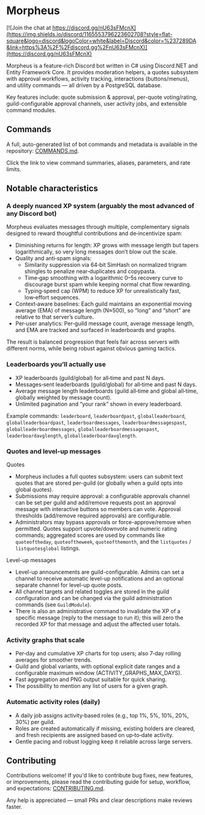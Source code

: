 # Morpheus
[![Join the chat at https://discord.gg/nU63sFMcnX](https://img.shields.io/discord/1165553796223602708?style=flat-square&logo=discord&logoColor=white&label=Discord&color=%237289DA&link=https%3A%2F%2Fdiscord.gg%2FnU63sFMcnX)](https://discord.gg/nU63sFMcnX) 

Morpheus is a feature-rich Discord bot written in C# using Discord.NET and Entity Framework Core. It provides moderation helpers, a quotes subsystem with approval workflows, activity tracking, interactions (buttons/menus), and utility commands — all driven by a PostgreSQL database.

Key features include: quote submission & approval, per-quote voting/rating, guild-configurable approval channels, user activity jobs, and extensible command modules.

## Commands

A full, auto-generated list of bot commands and metadata is available in the repository: [COMMANDS.md](./COMMANDS.md).

Click the link to view command summaries, aliases, parameters, and rate limits.

## Notable characteristics

### A deeply nuanced XP system (arguably the most advanced of any Discord bot)
Morpheus evaluates messages through multiple, complementary signals designed to reward thoughtful contributions and de‑incentivize spam:

- Diminishing returns for length: XP grows with message length but tapers logarithmically, so very long messages don’t blow out the scale.
- Quality and anti‑spam signals:
	- Similarity suppression via 64‑bit SimHash on normalized trigram shingles to penalize near‑duplicates and copypasta.
	- Time‑gap smoothing with a logarithmic 0–5s recovery curve to discourage burst spam while keeping normal chat flow rewarding.
	- Typing‑speed cap (WPM) to reduce XP for unrealistically fast, low‑effort sequences.
- Context‑aware baselines: Each guild maintains an exponential moving average (EMA) of message length (N≈500), so “long” and “short” are relative to that server’s culture.
- Per‑user analytics: Per‑guild message count, average message length, and EMA are tracked and surfaced in leaderboards and graphs.

The result is balanced progression that feels fair across servers with different norms, while being robust against obvious gaming tactics.

### Leaderboards you’ll actually use
- XP leaderboards (guild/global) for all‑time and past N days.
- Messages‑sent leaderboards (guild/global) for all‑time and past N days.
- Average message length leaderboards (guild all‑time and global all‑time, globally weighted by message count).
- Unlimited pagination and “your rank” shown in every leaderboard.

Example commands: `leaderboard`, `leaderboardpast`, `globalleaderboard`, `globalleaderboardpast`,
`leaderboardmessages`, `leaderboardmessagespast`, `globalleaderboardmessages`, `globalleaderboardmessagespast`,
`leaderboardavglength`, `globalleaderboardavglength`.

### Quotes and level-up messages

Quotes
- Morpheus includes a full quotes subsystem: users can submit text quotes that are stored per-guild (or globally when a guild opts into global quotes).
- Submissions may require approval: a configurable approvals channel can be set per guild and add/remove requests post an approval message with interactive buttons so members can vote. Approval thresholds (add/remove required approvals) are configurable.
- Administrators may bypass approvals or force-approve/remove when permitted. Quotes support upvote/downvote and numeric rating commands; aggregated scores are used by commands like `quoteoftheday`, `quoteoftheweek`, `quoteofthemonth`, and the `listquotes` / `listquotesglobal` listings.

Level-up messages
- Level-up announcements are guild-configurable. Admins can set a channel to receive automatic level-up notifications and an optional separate channel for level-up quote posts.
- All channel targets and related toggles are stored in the guild configuration and can be changed via the guild administration commands (see `GuildModule`).
- There is also an administrative command to invalidate the XP of a specific message (reply to the message to run it); this will zero the recorded XP for that message and adjust the affected user totals.

### Activity graphs that scale
- Per‑day and cumulative XP charts for top users; also 7‑day rolling averages for smoother trends.
- Guild and global variants, with optional explicit date ranges and a configurable maximum window (ACTIVITY_GRAPHS_MAX_DAYS).
- Fast aggregation and PNG output suitable for quick sharing.
- The possibility to mention any list of users for a given graph.

### Automatic activity roles (daily)
- A daily job assigns activity‑based roles (e.g., top 1%, 5%, 10%, 20%, 30%) per guild.
- Roles are created automatically if missing, existing holders are cleared, and fresh recipients are assigned based on up‑to‑date activity.
- Gentle pacing and robust logging keep it reliable across large servers.

## Contributing

Contributions welcome! If you'd like to contribute bug fixes, new features, or improvements, please read the contributing guide for setup, workflow, and expectations: [CONTRIBUTING.md](./CONTRIBUTING.md).

Any help is appreciated — small PRs and clear descriptions make reviews faster.

